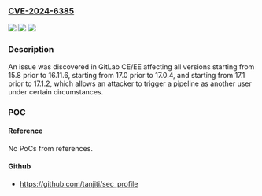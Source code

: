 ### [CVE-2024-6385](https://cve.mitre.org/cgi-bin/cvename.cgi?name=CVE-2024-6385)
![](https://img.shields.io/static/v1?label=Product&message=GitLab&color=blue)
![](https://img.shields.io/static/v1?label=Version&message=15.8%3C%2016.11.6%20&color=brighgreen)
![](https://img.shields.io/static/v1?label=Vulnerability&message=CWE-284%3A%20Improper%20Access%20Control&color=brighgreen)

### Description

An issue was discovered in GitLab CE/EE affecting all versions starting from 15.8 prior to 16.11.6, starting from 17.0 prior to 17.0.4, and starting from 17.1 prior to 17.1.2, which allows an attacker to trigger a pipeline as another user under certain circumstances.

### POC

#### Reference
No PoCs from references.

#### Github
- https://github.com/tanjiti/sec_profile

